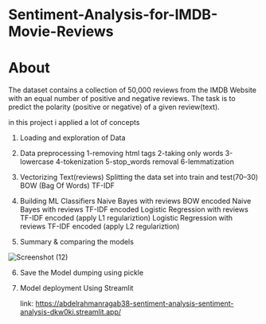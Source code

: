 # Sentiment-Analysis-for-IMDB-Movie-Reviews

# About
The dataset contains a collection of 50,000 reviews from the IMDB Website with an equal number of positive and negative reviews. The task is to predict the polarity (positive or negative) of a given review(text).

in this project i applied a lot of concepts 
1. Loading and exploration of Data
2. Data preprocessing
     1-removing html tags
     2-taking only words 
     3-lowercase
     4-tokenization
     5-stop_words removal
     6-lemmatization
3. Vectorizing Text(reviews)
   Splitting the data set into train and test(70–30)
   BOW (Bag Of Words)
   TF-IDF

4. Building ML Classifiers
  Naive Bayes with reviews BOW encoded
  Naive Bayes with reviews TF-IDF encoded
  Logistic Regression with reviews TF-IDF encoded (apply L1 regulariztion)
  Logistic Regression with reviews TF-IDF encoded (apply L2 regulariztion)

5. Summary & comparing the models

![Screenshot (12)](https://user-images.githubusercontent.com/49238901/219855218-68978218-354d-4d93-88fd-092c802a0f87.png)



6. Save the Model dumping using pickle

7. Model deployment Using Streamlit

     link: https://abdelrahmanragab38-sentiment-analysis-sentiment-analysis-dkw0ki.streamlit.app/

